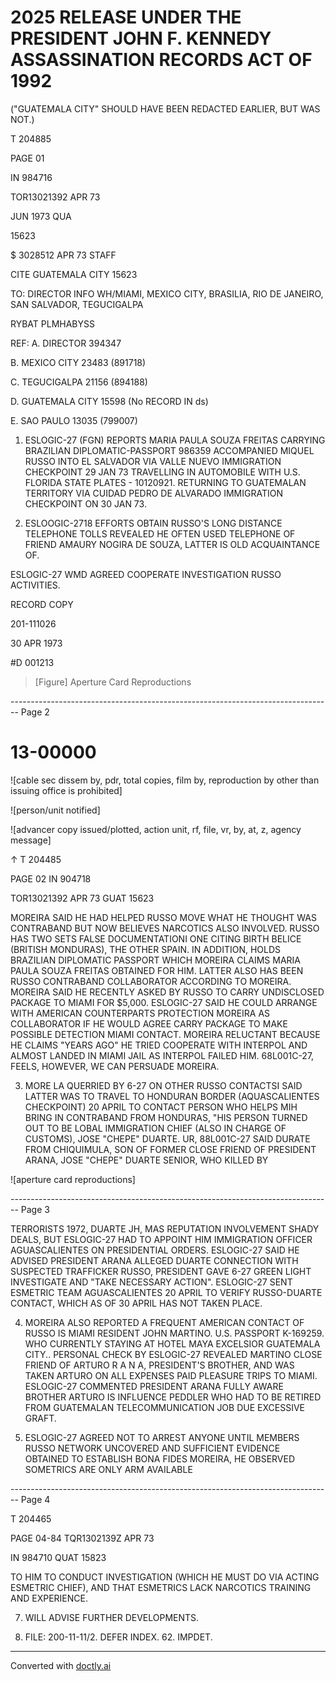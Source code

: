 # 2025 RELEASE UNDER THE PRESIDENT JOHN F. KENNEDY ASSASSINATION RECORDS ACT OF 1992

("GUATEMALA CITY"
SHOULD HAVE BEEN
REDACTED EARLIER, BUT WAS NOT.)

T 204885

PAGE 01

IN 984716

TOR13021392 APR 73

JUN 1973 QUA

15623

$$$$$ 3028512 APR 73 STAFF

CITE GUATEMALA CITY 15623

TO: DIRECTOR INFO WH/MIAMI, MEXICO CITY, BRASILIA, RIO DE JANEIRO, SAN SALVADOR, TEGUCIGALPA

RYBAT PLMHABYSS

REF: A. DIRECTOR 394347

B. MEXICO CITY 23483 (891718)

C. TEGUCIGALPA 21156 (894188)

D. GUATEMALA CITY 15598 (No RECORD IN ds)

E. SAO PAULO 13035 (799007)

1. ESLOGIC-27 (FGN) REPORTS MARIA PAULA SOUZA FREITAS CARRYING BRAZILIAN DIPLOMATIC-PASSPORT 986359 ACCOMPANIED MIQUEL RUSSO INTO EL SALVADOR VIA VALLE NUEVO IMMIGRATION CHECKPOINT 29 JAN 73 TRAVELLING IN AUTOMOBILE WITH U.S. FLORIDA STATE PLATES - 10120921. RETURNING TO GUATEMALAN TERRITORY VIA CUIDAD PEDRO DE ALVARADO IMMIGRATION CHECKPOINT ON 30 JAN 73.

2. ESLOOGIC-2718 EFFORTS OBTAIN RUSSO'S LONG DISTANCE TELEPHONE TOLLS REVEALED HE OFTEN USED TELEPHONE OF FRIEND AMAURY NOGIRA DE SOUZA, LATTER IS OLD ACQUAINTANCE OF.

ESLOGIC-27 WMD AGREED COOPERATE INVESTIGATION RUSSO ACTIVITIES.

RECORD COPY

201-111026

30 APR 1973

#D 001213

> [Figure] Aperture Card Reproductions


-------------------------------------------------------------------------------- Page 2

# 13-00000

![cable sec dissem by, pdr, total copies, film by, reproduction by other than issuing office is prohibited]

![person/unit notified]

![advancer copy issued/plotted, action unit, rf, file, vr, by, at, z, agency message]

↑ T 204485

PAGE 02 IN 904718

TOR13021392 APR 73 GUAT 15623

MOREIRA SAID HE HAD HELPED RUSSO MOVE WHAT HE THOUGHT WAS CONTRABAND BUT NOW BELIEVES NARCOTICS ALSO INVOLVED. RUSSO HAS TWO SETS FALSE DOCUMENTATIONI ONE CITING BIRTH BELICE (BRITISH MONDURAS), THE OTHER SPAIN. IN ADDITION, HOLDS BRAZILIAN DIPLOMATIC PASSPORT WHICH MOREIRA CLAIMS MARIA PAULA SOUZA FREITAS OBTAINED FOR HIM. LATTER ALSO HAS BEEN RUSSO CONTRABAND COLLABORATOR ACCORDING TO MOREIRA. MOREIRA SAID HE RECENTLY ASKED BY RUSSO TO CARRY UNDISCLOSED PACKAGE TO MIAMI FOR $5,000. ESLOGIC-27 SAID HE COULD ARRANGE WITH AMERICAN COUNTERPARTS PROTECTION MOREIRA AS COLLABORATOR IF HE WOULD AGREE CARRY PACKAGE TO MAKE POSSIBLE DETECTION MIAMI CONTACT. MOREIRA RELUCTANT BECAUSE HE CLAIMS "YEARS AGO" HE TRIED COOPERATE WITH INTERPOL AND ALMOST LANDED IN MIAMI JAIL AS INTERPOL FAILED HIM. 68L001C-27, FEELS, HOWEVER, WE CAN PERSUADE MOREIRA.

3. MORE LA QUERRIED BY 6-27 ON OTHER RUSSO CONTACTSI SAID LATTER WAS TO TRAVEL TO HONDURAN BORDER (AQUASCALIENTES CHECKPOINT) 20 APRIL TO CONTACT PERSON WHO HELPS MIH BRING IN CONTRABAND FROM HONDURAS, "HIS PERSON TURNED OUT TO BE LOBAL IMMIGRATION CHIEF (ALSO IN CHARGE OF CUSTOMS), JOSE "CHEPE" DUARTE. UR,
   88L001C-27 SAID DURATE FROM CHIQUIMULA, SON OF FORMER CLOSE FRIEND OF PRESIDENT ARANA, JOSE "CHEPE" DUARTE SENIOR, WHO KILLED BY

![aperture card reproductions]


-------------------------------------------------------------------------------- Page 3

TERRORISTS 1972, DUARTE JH, MAS REPUTATION INVOLVEMENT SHADY
DEALS, BUT ESLOGIC-27 HAD TO APPOINT HIM IMMIGRATION OFFICER
AGUASCALIENTES ON PRESIDENTIAL ORDERS. ESLOGIC-27 SAID HE ADVISED
PRESIDENT ARANA ALLEGED DUARTE CONNECTION WITH SUSPECTED TRAFFICKER
RUSSO, PRESIDENT GAVE 6-27 GREEN LIGHT INVESTIGATE AND "TAKE
NECESSARY ACTION". ESLOGIC-27 SENT ESMETRIC TEAM AGUASCALIENTES
20 APRIL TO VERIFY RUSSO-DUARTE CONTACT, WHICH AS OF 30 APRIL HAS
NOT TAKEN PLACE.

4. MOREIRA ALSO REPORTED A FREQUENT AMERICAN CONTACT OF RUSSO
   IS MIAMI RESIDENT JOHN MARTINO. U.S. PASSPORT K-169259.
   WHO CURRENTLY STAYING AT HOTEL MAYA EXCELSIOR GUATEMALA CITY..
   PERSONAL CHECK BY ESLOGIC-27 REVEALED MARTINO CLOSE FRIEND OF
   ARTURO R A N A, PRESIDENT'S BROTHER, AND WAS TAKEN ARTURO ON ALL
   EXPENSES PAID PLEASURE TRIPS TO MIAMI. ESLOGIC-27 COMMENTED
   PRESIDENT ARANA FULLY AWARE BROTHER ARTURO IS INFLUENCE PEDDLER
   WHO HAD TO BE RETIRED FROM GUATEMALAN TELECOMMUNICATION JOB DUE
   EXCESSIVE GRAFT.

6. ESLOGIC-27 AGREED NOT TO ARREST ANYONE UNTIL MEMBERS RUSSO
   NETWORK UNCOVERED AND SUFFICIENT EVIDENCE OBTAINED TO ESTABLISH
   BONA FIDES MOREIRA, HE OBSERVED SOMETRICS ARE ONLY ARM AVAILABLE


-------------------------------------------------------------------------------- Page 4

T 204465

PAGE 04-84
TQR1302139Z APR 73

IN 984710
QUAT 15823

TO HIM TO CONDUCT INVESTIGATION (WHICH HE MUST DO VIA ACTING ESMETRIC CHIEF), AND THAT ESMETRICS LACK NARCOTICS TRAINING AND EXPERIENCE.

7. WILL ADVISE FURTHER DEVELOPMENTS.

8. FILE: 200-11-11/2. DEFER INDEX. 62. IMPDET.


---
Converted with [doctly.ai](https://doctly.ai)
